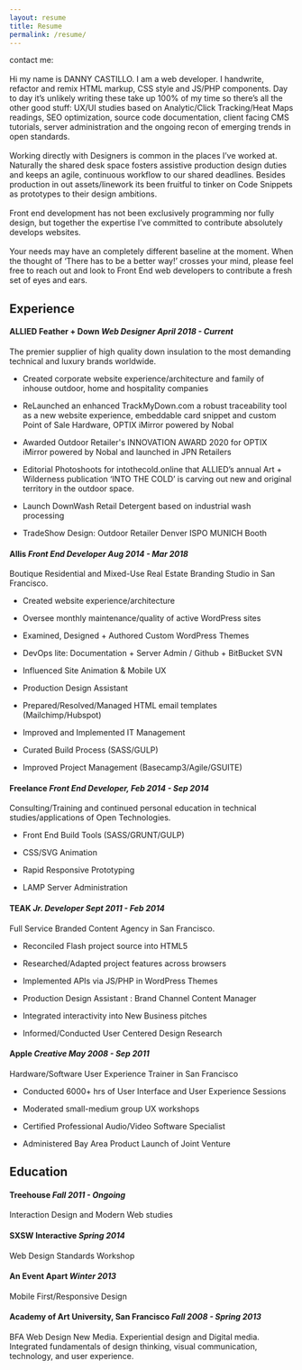 ```yaml
---
layout: resume
title: Resume
permalink: /resume/
---
```


<div class="resume__pic"></div>

<p class="intro">contact me: <a class="resume__link" rel="nofollow"><span class="resume__email"></span></a><br><br>
Hi my name is DANNY CASTILLO. I am a web developer. I handwrite, refactor and remix HTML markup, CSS style and JS/PHP components. Day to day it’s unlikely writing these take up 100% of my time so there’s all the other good stuff: UX/UI studies based on Analytic/Click Tracking/Heat Maps readings, SEO optimization, source code documentation, client facing CMS tutorials, server administration and the ongoing recon of emerging trends in open standards.<br><br>
Working directly with Designers is common in the places I’ve worked at. Naturally the shared desk space fosters assistive production design duties and keeps an agile, continuous workflow to our shared deadlines. Besides production in out assets/linework its been fruitful to tinker on Code Snippets as prototypes to their design ambitions. <br><br>
Front end development has not been exclusively programming nor fully design, but together the expertise I’ve committed to contribute absolutely develops websites. <br><br>
Your needs may have an completely different baseline at the moment. When the thought of ‘There has to be a better way!’ crosses your mind, please feel free to reach out and look to Front End web developers to contribute a fresh set of eyes and ears.
</p>

<div class="resume__pic--mood one"></div>
<div class="resume__pic--mood two"></div>

<h2 id="experience">Experience</h2>

<h4 id="alliedfeather--april-2018---current">ALLIED Feather + Down <em>Web Designer April 2018 - Current</em></h4>
<p>The premier supplier of high quality down insulation to the most demanding technical and luxury brands worldwide.<p>

<ul>
  <li>
    <p>Created corporate website experience/architecture and family of inhouse outdoor, home and hospitality companies</p>
  </li>
  <li>
    <p>ReLaunched an enhanced TrackMyDown.com a robust traceability tool as a new website experience, embeddable card snippet and custom Point of Sale Hardware, OPTIX iMirror powered by Nobal</p>
  </li>
  <li>
    <p>Awarded Outdoor Retailer's INNOVATION AWARD 2020 for OPTIX iMirror powered by Nobal and launched in JPN Retailers</p>
  </li>
  <li>
    <p>Editorial Photoshoots for intothecold.online that ALLIED’s annual Art + Wilderness publication ‘INTO THE COLD’ is carving out new and original territory in the outdoor space. 
</p>
  </li>
  <li>
    <p>Launch DownWash Retail Detergent based on industrial wash processing</p>
  </li>
  <li>
    <p>TradeShow Design: Outdoor Retailer Denver ISPO MUNICH Booth</p>
  </li>
</ul>

<h4 id="allis--aug-2014---mar-2018">Allis <em>Front End Developer Aug 2014 - Mar 2018</em></h4>

<p>Boutique Residential and Mixed-Use Real Estate Branding Studio in San Francisco.</p>

<ul>
  <li>
    <p>Created website experience/architecture</p>
  </li>
  <li>
    <p>Oversee monthly maintenance/quality of active WordPress sites</p>
  </li>
  <li>
    <p>Examined, Designed + Authored Custom WordPress Themes</p>
  </li>
  <li>
    <p>DevOps lite: Documentation + Server Admin / Github + BitBucket SVN</p>
  </li>
  <li>
	  <p>Influenced Site Animation & Mobile UX</p>
  </li>
  <li>
    <p>Production Design Assistant</p>
  </li>
  <li>
    <p>Prepared/Resolved/Managed HTML email templates (Mailchimp/Hubspot)</p>
  </li>
  <li>
    <p>Improved and Implemented IT Management</p>
  </li>
  <li>
    <p>Curated Build Process (SASS/GULP)</p>
  </li>
    <li>
    <p>Improved Project Management (Basecamp3/Agile/GSUITE)</p>
  </li>
</ul>


<h4 id="freelance--feb-2014---sep-2014">Freelance <em>Front End Developer, Feb 2014 - Sep 2014</em></h4>

<p>Consulting/Training and continued personal education in technical studies/applications of Open Technologies.</p>

<ul>
  <li>
    <p>Front End Build Tools (SASS/GRUNT/GULP)</p>
  </li>
  <li>
    <p>CSS/SVG Animation</p>
  </li>
  <li>
    <p>Rapid Responsive Prototyping</p>
  </li>
  <li>
    <p>LAMP Server Administration</p>
  </li>
</ul>  

<h4 id="teak--sept-2011---feb-2014">TEAK <em>Jr. Developer Sept 2011 - Feb 2014</em></h4>

<p>Full Service Branded Content Agency in San Francisco.</p>

<ul>
  <li>
    <p>Reconciled Flash project source into HTML5</p>
  </li>
  <li>
    <p>Researched/Adapted project features across browsers</p>
  </li>
  <li>
    <p>Implemented APIs via JS/PHP in WordPress Themes</p>
  </li>
  <li>
    <p>Production Design Assistant : Brand Channel Content Manager</p>
  </li>
  <li>
    <p>Integrated interactivity into New Business pitches</p>
  </li>
  <li>
    <p>Informed/Conducted User Centered Design Research</p>
  </li>
</ul>

<h4 id="apple--may-2008---sep-2011">Apple <em>Creative May 2008 - Sep 2011</em></h4>

<p>Hardware/Software User Experience Trainer in San Francisco</p>

<ul>
  <li>
    <p>Conducted 6000+ hrs of User Interface and User Experience Sessions</p>
  </li>
  <li>
    <p>Moderated small-medium group UX workshops</p>
  </li>
  <li>
	<p>Certified Professional Audio/Video Software Specialist</p>
  </li>
  <li>
    <p>Administered Bay Area Product Launch of Joint Venture</p>
  </li>
</ul>

<h2 id="education">Education</h2>

<h4 id="treehouse--fall-2011---ongoing">Treehouse <em>Fall 2011 - Ongoing</em></h4>

<p>Interaction Design and Modern Web studies</p>

<h4 id="sxsw-interactive--spring-2014">SXSW Interactive <em>Spring 2014</em></h4>

<p>Web Design Standards Workshop</p>

<h4 id="an-event-apart--winter-2013">An Event Apart <em>Winter 2013</em></h4>

<p>Mobile First/Responsive Design</p>

<h4 id="academy-of-art-university--fall-2008---spring-2013">Academy of Art University, San Francisco <em>Fall 2008 - Spring 2013</em></h4>

<p>BFA Web Design New Media. Experiential design and Digital media. Integrated fundamentals of design thinking, visual communication, technology, and user experience.</p>
